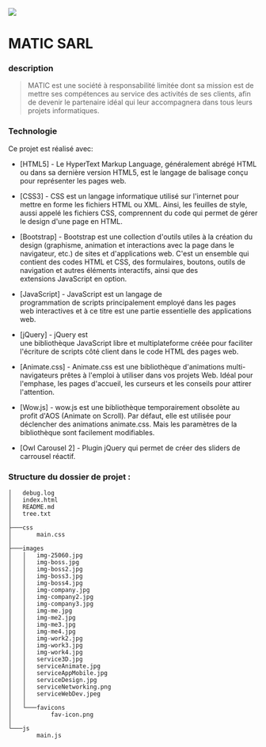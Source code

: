 ![](https://pandao.github.io/editor.md/images/logos/editormd-logo-180x180.png)
# MATIC SARL 

### description
> MATIC est une société à responsabilité limitée dont sa mission est de mettre ses
> compétences au service des activités de ses clients, afin de devenir le partenaire idéal qui
> leur accompagnera dans tous leurs projets informatiques.

### Technologie
Ce projet est réalisé avec:
* [HTML5] - Le HyperText Markup Language, généralement abrégé HTML ou dans sa dernière version HTML5, est le langage de balisage conçu pour représenter les pages web.

* [CSS3] - CSS est un langage informatique utilisé sur l&#39;internet pour mettre en forme les fichiers HTML ou XML. Ainsi, les feuilles de style, aussi appelé les fichiers CSS,              comprennent du code qui permet de gérer le design d&#39;une page en HTML.

* [Bootstrap] - Bootstrap est une collection d&#39;outils utiles à la création du design (graphisme, animation et interactions avec la page dans le navigateur, etc.) de sites et                   d&#39;applications web. C&#39;est un ensemble qui contient des codes HTML et CSS, des formulaires, boutons, outils de navigation et autres éléments interactifs,                   ainsi que des extensions JavaScript en option.

* [JavaScript] - JavaScript est un langage de programmation de scripts principalement employé dans les pages web interactives et à ce titre est une partie essentielle                              des applications web.

* [jQuery] - jQuery est une bibliothèque JavaScript libre et multiplateforme créée pour faciliter l&#39;écriture de scripts côté client dans le code HTML des pages web.

* [Animate.css] - Animate.css est une bibliothèque d&#39;animations multi-navigateurs prêtes à l&#39;emploi à utiliser dans vos projets Web. Idéal pour l&#39;emphase, les pages                     d&#39;accueil, les curseurs et les conseils pour attirer l&#39;attention.

* [Wow.js] - wow.js est une bibliothèque temporairement obsolète au profit d&#39;AOS (Animate on Scroll). Par défaut, elle est utilisée pour déclencher des animations animate.css.              Mais les paramètres de la bibliothèque sont facilement modifiables.

* [Owl Carousel 2] - Plugin jQuery qui permet de créer des sliders de carrousel réactif.


### Structure du dossier de projet :

```
│   debug.log
│   index.html
│   README.md
│   tree.txt
│
├───css
│       main.css
│
├───images
│   │   img-25060.jpg
│   │   img-boss.jpg
│   │   img-boss2.jpg
│   │   img-boss3.jpg
│   │   img-boss4.jpg
│   │   img-company.jpg
│   │   img-company2.jpg
│   │   img-company3.jpg
│   │   img-me.jpg
│   │   img-me2.jpg
│   │   img-me3.jpg
│   │   img-me4.jpg
│   │   img-work2.jpg
│   │   img-work3.jpg
│   │   img-work4.jpg
│   │   service3D.jpg
│   │   serviceAnimate.jpg
│   │   serviceAppMobile.jpg
│   │   serviceDesign.jpg
│   │   serviceNetworking.png
│   │   serviceWebDev.jpeg
│   │
│   └───favicons
│           fav-icon.png
│
└───js
        main.js

```
